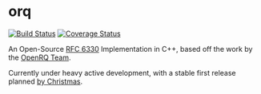 orq
===

[![Build Status](https://travis-ci.org/olanmatt/orq.svg?branch=master)](https://travis-ci.org/olanmatt/orq)
[![Coverage Status](https://img.shields.io/coveralls/olanmatt/orq.svg)](https://coveralls.io/r/olanmatt/orq)

An Open-Source [RFC 6330](https://tools.ietf.org/html/rfc6330) Implementation in C++, based off the work by the [OpenRQ Team](https://github.com/openrq-team/OpenRQ).

Currently under heavy active development, with a stable first release planned [by Christmas](http://www.perlfoundation.org/perl6/index.cgi?faq).
